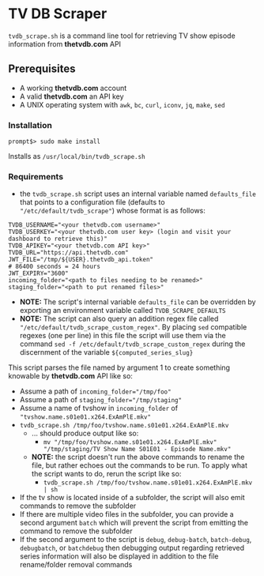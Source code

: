 # TV DB Scraper
`tvdb_scrape.sh` is a command line tool for retrieving TV show episode information from **thetvdb.com** API

## Prerequisites
* A working **thetvdb.com** account
* A valid **thetvdb.com** an API key
* A UNIX operating system with `awk`, `bc`, `curl`, `iconv`, `jq`, `make`, `sed`

### Installation
```
prompt$> sudo make install
```
Installs as `/usr/local/bin/tvdb_scrape.sh`

### Requirements
* the `tvdb_scrape.sh` script uses an internal variable named `defaults_file` that points to a configuration file (defaults to `"/etc/default/tvdb_scrape"`) whose format is as follows:
```
TVDB_USERNAME="<your thetvdb.com username>"
TVDB_USERKEY="<your thetvdb.com user key> (login and visit your dashboard to retrieve this)"
TVDB_APIKEY="<your thetvdb.com API key>"
TVDB_URL="https://api.thetvdb.com"
JWT_FILE="/tmp/${USER}.thetvdb_api.token"
# 86400 seconds = 24 hours
JWT_EXPIRY="3600"
incoming_folder="<path to files needing to be renamed>"
staging_folder="<path to put renamed files>"
```
  * **NOTE:** The script's internal variable `defaults_file` can be overridden by exporting an environment variable called `TVDB_SCRAPE_DEFAULTS`
  * **NOTE:** The script can also query an addition regex file called `"/etc/default/tvdb_scrape_custom_regex"`.  By placing `sed` compatible regexes (one per line) in this file the script will use them via the command `sed -f /etc/default/tvdb_scrape_custom_regex` during the discernment of the variable `${computed_series_slug}`

This script parses the file named by argument 1 to create something knowable by **thetvdb.com** API like so:
* Assume a path of `incoming_folder="/tmp/foo"`
* Assume a path of `staging_folder="/tmp/staging"`
* Assume a name of tvshow in `incoming_folder` of `"tvshow.name.s01e01.x264.ExAmPlE.mkv"`
* `tvdb_scrape.sh /tmp/foo/tvshow.name.s01e01.x264.ExAmPlE.mkv`
  * ... should produce output like so:
    * ```mv "/tmp/foo/tvshow.name.s01e01.x264.ExAmPlE.mkv" "/tmp/staging/TV Show Name S01E01 - Episode Name.mkv"```
  * **NOTE:** the script doesn't run the above commands to rename the file, but rather echoes out the commands to be run.  To apply what the script wants to do, rerun the script like so:
    * ```tvdb_scrape.sh /tmp/foo/tvshow.name.s01e01.x264.ExAmPlE.mkv | sh``` 
* If the tv show is located inside of a subfolder, the script will also emit commands to remove the subfolder
* If there are multiple video files in the subfolder, you can provide a second argument `batch` which will prevent the script from emitting the command to remove the subfolder
* If the second argument to the script is `debug`, `debug-batch`, `batch-debug`, `debugbatch`, or `batchdebug` then debugging output regarding retrieved series information will also be displayed in addition to the file rename/folder removal commands

